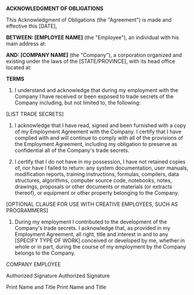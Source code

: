 **ACKNOWLEDGMENT OF OBLIGATIONS**

This Acknowledgment of Obligations (the \"Agreement\") is made and
effective this \[DATE\],

**BETWEEN: \[EMPLOYEE NAME\]** (the \"Employee\"), an individual with
his main address at:

**AND: \[COMPANY NAME\]** (the \"Company\"), a corporation organized and
existing under the laws of the \[STATE/PROVINCE\], with its head office
located at:

**TERMS**

1.  I understand and acknowledge that during my employment with the
    Company I have received or been exposed to trade secrets of the
    Company including, but not limited to, the following:

\[LIST TRADE SECRETS\]

1.  I acknowledge that I have read, signed and been furnished with a
    copy of my Employment Agreement with the Company. I certify that I
    have complied with and will continue to comply with all of the
    provisions of the Employment Agreement, including my obligation to
    preserve as confidential all of the Company\'s trade secrets.

2.  I certify that I do not have in my possession, I have not retained
    copies of, nor have I failed to return: any system documentation,
    user manuals, modification reports, training instructions, formulas,
    compilers, data structures, algorithms, computer source code,
    notebooks, notes, drawings, proposals or other documents or
    materials (or extracts thereof), or equipment or other property
    belonging to the Company.

\[OPTIONAL CLAUSE FOR USE WITH CREATIVE EMPLOYEES, SUCH AS PROGRAMMERS\]

1.  During my employment I contributed to the development of the
    Company\'s trade secrets. I acknowledge that, as provided in my
    Employment Agreement, all right, title and interest in and to any
    \[SPECIFY TYPE OF WORK\] conceived or developed by me, whether in
    whole or in part, during the course of my employment by the Company
    belongs to the Company.

COMPANY EMPLOYEE

Authorized Signature Authorized Signature

Print Name and Title Print Name and Title
